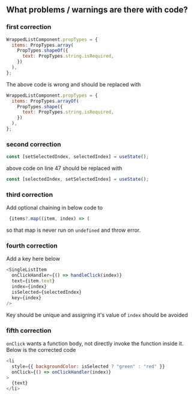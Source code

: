 ## What problems / warnings are there with code?

### first correction

```javascript
WrappedListComponent.propTypes = {
  items: PropTypes.array(
    PropTypes.shapeOf({
      text: PropTypes.string.isRequired,
    })
  ),
};
```

The above code is wrong and should be replaced with

```javascript
WrappedListComponent.propTypes = {
  items: PropTypes.arrayOf(
    PropTypes.shape({
      text: PropTypes.string.isRequired,
    })
  ),
};
```

### second correction

```javascript
const [setSelectedIndex, selectedIndex] = useState();
```

above code on line 47 should be replaced with

```javascript
const [selectedIndex, setSelectedIndex] = useState();
```

### third correction

Add optional chaining in below code to

```javascript
 {items?.map((item, index) => (
```

so that map is never run on `undefined` and throw error.

### fourth correction

Add a key here below

```javascript
<SingleListItem
  onClickHandler={() => handleClick(index)}
  text={item.text}
  index={index}
  isSelected={selectedIndex}
  key={index}
/>
```

Key should be unique and assigning it's value of `index` should be avoided

### fifth correction

`onClick` wants a function body, not directly invoke the function inside it.
Below is the corrected code

```javascript
<li
  style={{ backgroundColor: isSelected ? "green" : "red" }}
  onClick={() => onClickHandler(index)}
>
  {text}
</li>
```
